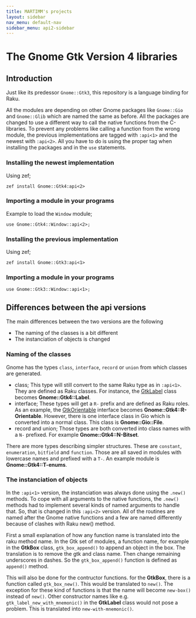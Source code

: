 ```yaml
---
title: MARTIMM's projects
layout: sidebar
nav_menu: default-nav
sidebar_menu: api2-sidebar
---
```


# The Gnome Gtk Version 4 libraries

## Introduction

Just like its predessor `Gnome::Gtk3`, this repository is a language binding for Raku. 

All the modules are depending on other Gnome packages like `Gnome::Gio` and `Gnome::Glib` which are named the same as before. All the packages are changed to use a different way to call the native functions from the C-libraries. To prevent any problems like calling a function from the wrong module, the previous implementations are tagged with `:api<1>` and the newest with `:api<2>`. All you have to do is using the proper tag when installing the packages and in the `use` statements.

### Installing the newest implementation

Using zef;

```
zef install Gnome::Gtk4:api<2>
```

### Importing a module in your programs

Example to load the `Window` module;
```
use Gnome::Gtk4::Window::api<2>;
```

### Installing the previous implementation

Using zef;

```
zef install Gnome::Gtk3:api<1>
```

### Importing a module in your programs

```
use Gnome::Gtk3::Window::api<1>;
```

## Differences between the api versions

The main differences between the two versions are the following
* The naming of the classes is a bit different
* The instanciation of objects is changed

### Naming of the classes

Gnome has the types `class`, `interface`, `record` or `union` from which classes are generated.
* class; This type will still convert to the same Raku type as in `:api<1>`. They are defined as Raku classes. For instance, the <ins>GtkLabel</ins> class becomes **Gnome::Gtk4::Label**.
* interface; These types will get a `R-` prefix and are defined as Raku roles. As an example, the <ins>GtkOrientable</ins> interface becomes **Gnome::Gtk4::R-Orientable**. However, there is one interface class in Gio which is converted into a normal class. This class is **Gnome::Gio::File**.
* record and union; Those types are both converted into class names with a `N-` prefixed. For example **Gnome::Gtk4::N-Bitset**.

There are more types describing simpler structures. These are `constant`, `enumeration`, `bitfield` and `function`. Those are all saved in modules with lowercase names and prefixed with a `T-`. An example module is **Gnome::Gtk4::T-enums**.

### The instanciation of objects

In the `:api<1>` version, the instanciation was always done using the `.new()` methods. To cope with all arguments to the native functions, the `.new()` methods had to implement several kinds of named arguments to handle that. So, that is changed in this `:api<2>` version. All of the routines are named after the Gnome native functions and a few are named differently because of clashes with Raku new() method.

First a small explanation of how any function name is translated into the raku method name. In the Gtk set of modules, a function name, for example in the **GtkBox** class, `gtk_box_append()` to append an object in the box. The translation is to remove the gtk and class name. Then change remaining underscores in dashes. So the `gtk_box_append()` function is defined as `append()` method.

This will also be done for the contructor functions. for the **GtkBox**, there is a function called `gtk_box_new()`. This would be translated to `new()`. The exception for these kind of functions is that the name will become `new-box()` instead of `new()`. Other constructor names like e.g. `gtk_label_new_with_mnemonic()` in the **GtkLabel** class would not pose a problem. This is translated into `new-with-mnemonic()`.